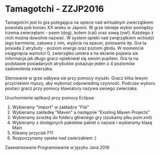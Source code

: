 # Tamagotchi - ZZJP2016


Tamagotchi jest to gra polegająca na opiece nad wirtualnym zwierzątkiem powstała pok koniec XX wieku w Japonii. W grze istnieje wybór pomiędzy trzema zwierzętami - psem (dog), kotem (cat) oraz sową (owl). Każdego z nich można dowolnie nazwać. W system opieki nad zwięrzątkiem wchodzi jego karmienie, zabawa z nim, wyjście na spacer, polowanie itp. Gra ta posiada 2 atrybuty - poziom energii oraz poziom głodu. W momencie osiągnięcia wartości 0, zwierzątko umiera a na ekranie pojawia sie informacja jak długo gracz opiekował się swoim pupilem. Gra ta na podstawie posiadanych atrybutów pokazuje jeden z 4 poziomów zadowolenia zwierzaka. 

Sterowanie w grze odbywa sie przy pomocy myszki. Gracz klika lewym przyciskiem myszy, aby wykonać odpowiednią czynność. Podczas wyboru postaci gracz przy pomocy klawiatury nazywa swoego zwierzaka. 

Uruchomienie aplikacji przy pomocy Eclipsa:

1. Wybieramy "Import" w zakładce "File"
2. Wybieramy zakładkę "Maven" a następnie "Existing Maven Projects"
3. Wybieramy ścieżkę do folderu głównego gry (szukamy plku pom.xml)
4. Wybieramy z dostępnych pakietów pakiet o nazwie i wybieramy klasę Main
5. Klikamy przycisk F11
6. Rozpoczynamy opieke nad zwierzakiem :)

Zaawansowane Programowanie w języku Java 2016
